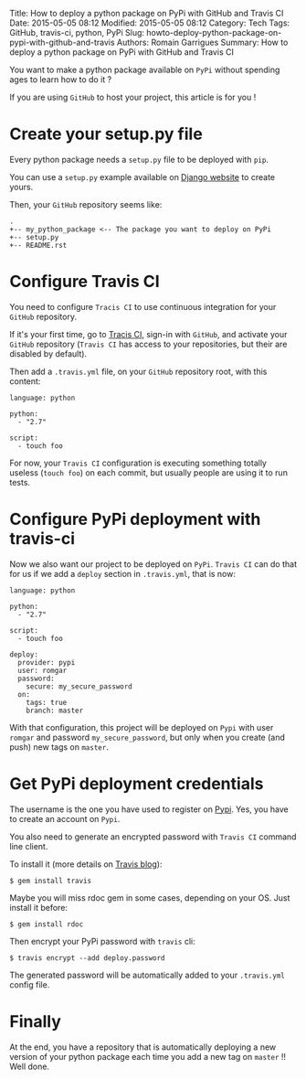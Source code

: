 Title: How to deploy a python package on PyPi with GitHub and Travis CI
Date: 2015-05-05 08:12
Modified: 2015-05-05 08:12
Category: Tech
Tags: GitHub, travis-ci, python, PyPi
Slug: howto-deploy-python-package-on-pypi-with-github-and-travis
Authors: Romain Garrigues
Summary: How to deploy a python package on PyPi with GitHub and Travis CI

You want to make a python package available on `PyPi` without spending ages to learn how to do it ?

If you are using `GitHub` to host your project, this article is for you !

Create your setup.py file
=========================

Every python package needs a `setup.py` file to be deployed with `pip`.

You can use a `setup.py` example available on [Django website](https://docs.djangoproject.com/fr/1.8/intro/reusable-apps/) to create yours.

Then, your `GitHub` repository seems like:

    .
    +-- my_python_package <-- The package you want to deploy on PyPi
    +-- setup.py
    +-- README.rst

Configure Travis CI
===================

You need to configure `Tracis CI` to use continuous integration for your `GitHub` repository.

If it's your first time, go to [Tracis CI](http://travis-ci.org/), sign-in with `GitHub`, and activate your `GitHub` repository (`Travis CI` has access to your repositories, but their are disabled by default).

Then add a `.travis.yml` file, on your `GitHub` repository root, with this content:

    language: python

    python:
      - "2.7"

    script:
      - touch foo

For now, your `Travis CI` configuration is executing something totally useless (`touch foo`) on each commit, but usually people are using it to run tests.

Configure PyPi deployment with travis-ci
========================================

Now we also want our project to be deployed on `PyPi`. `Travis CI` can do that for us if we add a `deploy` section in `.travis.yml`, that is now:

    language: python

    python:
      - "2.7"

    script:
      - touch foo

    deploy:
      provider: pypi
      user: romgar
      password:
        secure: my_secure_password
      on:
        tags: true
        branch: master

With that configuration, this project will be deployed on `Pypi` with user `romgar` and password `my_secure_password`, but only when you create (and push) new tags on `master`.

Get PyPi deployment credentials
===============================

The username is the one you have used to register on [Pypi](http://pypi.python.org/). Yes, you have to create an account on `Pypi`.

You also need to generate an encrypted password with `Travis CI` command line client.

To install it (more details on [Travis blog](http://blog.travis-ci.com/2013-01-14-new-client/)):

    $ gem install travis

Maybe you will miss rdoc gem in some cases, depending on your OS. Just install it before:

    $ gem install rdoc

Then encrypt your PyPi password with `travis` cli:

    $ travis encrypt --add deploy.password

The generated password will be automatically added to your `.travis.yml` config file.

Finally
=======

At the end, you have a repository that is automatically deploying a new version of your python package each time you add a new tag on `master` !! Well done.

